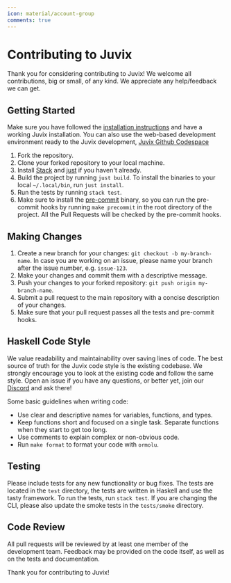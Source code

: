 ```yaml
---
icon: material/account-group
comments: true
---
```


# Contributing to Juvix

Thank you for considering contributing to Juvix! We welcome all contributions,
big or small, of any kind. We appreciate any help/feedback we can get.

## Getting Started

Make sure you have followed the [installation instructions][installation] and
have a working Juvix installation. You can also use the web-based development
environment ready to the Juvix development, [Juvix Github
Codespace][juvix-codespace]

1. Fork the repository.
2. Clone your forked repository to your local machine.
3. Install [Stack][stack] and [just][just] if you haven't already.
4. Build the project by running `just build`. To install the binaries to your
   local `~/.local/bin`, run `just install`.
5. Run the tests by running `stack test`.
6. Make sure to install the [pre-commit][pre-commit] binary, so you can run the
   pre-commit hooks by running `make precommit` in the root directory of the
   project. All the Pull Requests will be checked by the pre-commit hooks.

## Making Changes

1. Create a new branch for your changes: `git checkout -b my-branch-name`. In
   case you are working on an issue, please name your branch after the issue
   number, e.g. `issue-123`.
2. Make your changes and commit them with a descriptive message.
3. Push your changes to your forked repository: `git push origin
   my-branch-name`.
4. Submit a pull request to the main repository with a concise description of
   your changes.
5. Make sure that your pull request passes all the tests and pre-commit hooks.

## Haskell Code Style

We value readability and maintainability over saving lines of code. The best
source of truth for the Juvix code style is the existing codebase. We strongly
encourage you to look at the existing code and follow the same style. Open an
issue if you have any questions, or better yet, join our [Discord][discord] and
ask there!

Some basic guidelines when writing code:

- Use clear and descriptive names for variables, functions, and types.
- Keep functions short and focused on a single task. Separate functions when
  they start to get too long.
- Use comments to explain complex or non-obvious code.
- Run `make format` to format your code with `ormolu`.

## Testing

Please include tests for any new functionality or bug fixes. The tests are
located in the `test` directory, the tests are written in Haskell and use the
tasty framework. To run the tests, run `stack test`. If you are changing the
CLI, please also update the smoke tests in the `tests/smoke` directory.

## Code Review

All pull requests will be reviewed by at least one member of the development
team. Feedback may be provided on the code itself, as well as on the tests and
documentation.

Thank you for contributing to Juvix!

[installation]: https://docs.juvix.org/dev/howto/installing/
[juvix-codespace]: https://github.com/codespaces/new?hide_repo_select=true&ref=main&repo=102404734&machine=standardLinux32gb&location=WestEurope
[stack]: https://docs.haskellstack.org/en/stable/README/
[just]: https://just.systems
[pre-commit]: https://pre-commit.com/
[discord]: https://discord.gg/PfaaFVErHt
